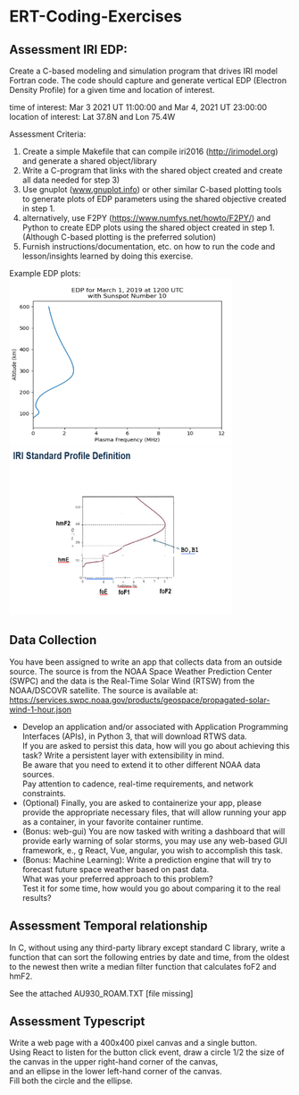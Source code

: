 # ERT-Coding-Exercises

## Assessment IRI EDP:

Create a C-based modeling and simulation program that drives IRI model Fortran code. The code should capture and generate vertical EDP (Electron Density Profile) for a given time and location of interest.

time of interest: Mar 3 2021 UT 11:00:00 and Mar 4, 2021 UT 23:00:00
location of interest: Lat 37.8N and Lon 75.4W

Assessment Criteria:

1. Create a simple Makefile that can compile iri2016 (http://irimodel.org) and generate a shared object/library
2. Write a C-program that links with the shared object created and create all data needed for step 3)
3. Use gnuplot (www.gnuplot.info) or other similar C-based plotting tools to generate plots of EDP parameters using the shared objective created in step 1.
4. alternatively, use F2PY (https://www.numfys.net/howto/F2PY/) and Python to create EDP plots using the shared object created in step 1. (Although C-based plotting is the preferred solution)
5. Furnish instructions/documentation, etc. on how to run the code and lesson/insights learned by doing this exercise.

Example EDP plots:  
<img src="img/iri_plot_1.png" width="400" height="300">
<img src="img/iri_plot_2.png" width="400" height="300">

## Data Collection

You have been assigned to write an app that collects data from an outside source. The source is from the NOAA Space Weather Prediction Center (SWPC) and the data is the Real-Time Solar Wind (RTSW) from the NOAA/DSCOVR satellite. The source is available at: https://services.swpc.noaa.gov/products/geospace/propagated-solar-wind-1-hour.json

- Develop an application and/or associated with Application Programming Interfaces (APIs), in Python 3, that will download RTWS data.  
If you are asked to persist this data, how will you go about achieving this task? Write a persistent layer with extensibility in mind.  
Be aware that you need to extend it to other different NOAA data sources.  
Pay attention to cadence, real-time requirements, and network constraints.  
- (Optional) Finally, you are asked to containerize your app, please provide the appropriate necessary files, that will allow running your app as a container, in your favorite container runtime.
- (Bonus: web-gui) You are now tasked with writing a dashboard that will provide early warning of solar storms, you may use any web-based GUI framework, e., g React, Vue, angular, you wish to accomplish this task.  
- (Bonus: Machine Learning): Write a prediction engine that will try to forecast future space weather based on past data.  
What was your preferred approach to this problem?  
Test it for some time, how would you go about comparing it to the real results?

## Assessment Temporal relationship

In C, without using any third-party library except standard C library, write a function that can sort the following entries by date and time, from the oldest to the newest then write a median filter function that calculates foF2 and hmF2. 

See the attached AU930_ROAM.TXT [file missing]

## Assessment Typescript

Write a web page with a 400x400 pixel canvas and a single button.  
Using React to listen for the button click event, draw a circle 1/2 the size of the canvas in the upper right-hand corner of the canvas,  
and an ellipse in the lower left-hand corner of the canvas.  
Fill both the circle and the ellipse.